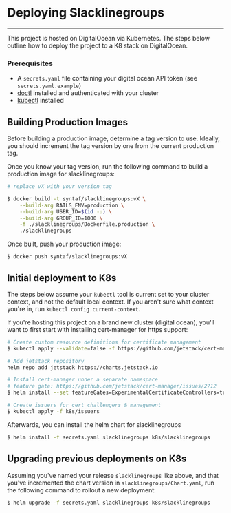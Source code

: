 # Deploying Slacklinegroups
----

This project is hosted on DigitalOcean via Kubernetes. The steps below outline how to deploy the project to a K8 stack on DigitalOcean.

### Prerequisites

- A `secrets.yaml` file containing your digital ocean API token (see `secrets.yaml.example`)
- [doctl](https://github.com/digitalocean/doctl) installed and authenticated with your cluster
- [kubectl](https://kubernetes.io/docs/tasks/tools/install-kubectl/) installed

## Building Production Images

Before building a production image, determine a tag version to use. Ideally, you should increment the tag version by one from the current production tag.

Once you know your tag version, run the following command to build a production image for slacklinegroups:

```zsh
# replace vX with your version tag

$ docker build -t syntaf/slacklinegroups:vX \
    --build-arg RAILS_ENV=production \
    --build-arg USER_ID=$(id -u) \
    --build-arg GROUP_ID=1000 \
    -f ./slacklinegroups/Dockerfile.production \
    ./slacklinegroups
```

Once built, push your production image:

```
$ docker push syntaf/slacklinegroups:vX
```

## Initial deployment to K8s

The steps below assume your `kubectl` tool is current set to your cluster context, and not the default local context. If you aren't sure what context you're in, run `kubectl config current-context`.

If you're hosting this project on a brand new cluster (digital ocean), you'll want to first start with installing cert-manager for https support:

```zsh
# Create custom resource definitions for certificate management
$ kubectl apply --validate=false -f https://github.com/jetstack/cert-manager/releases/download/v0.15.0/cert-manager.crds.yaml

# Add jetstack repository
helm repo add jetstack https://charts.jetstack.io

# Install cert-manager under a separate namespace
# feature gate: https://github.com/jetstack/cert-manager/issues/2712
$ helm install --set featureGates=ExperimentalCertificateControllers=true cert-manager --namespace cert-manager jetstack/cert-manager

# Create issuers for cert challengers & management
$ kubectl apply -f k8s/issuers
```

Afterwards, you can install the helm chart for slacklinegroups

```zsh
$ helm install -f secrets.yaml slacklinegroups k8s/slacklinegroups
```

## Upgrading previous deployments on K8s

Assuming you've named your release `slacklinegroups` like above, and that you've incremented the chart version in `slacklinegroups/Chart.yaml`, run the following command to rollout a new deployment:

```zsh
$ helm upgrade -f secrets.yaml slacklinegroups k8s/slacklinegroups
```